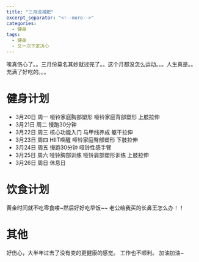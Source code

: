 ```yaml
---
title: "三月没减肥"
excerpt_separator: "<!--more-->"
categories:
  - 健身
tags:
  - 健身
  - 又一次下定决心
---
```


唉真伤心了。。三月份莫名其妙就过完了。。这个月都没怎么运动。。。人生真是。。充满了好吃的。。。

<!--more-->

# 健身计划

 - 3月20日 周一 哑铃家庭胸部塑形 哑铃家庭背部塑形 上肢拉伸
 - 3月21日 周二 慢跑30分钟
 - 3月22日 周三 核心功能入门 马甲线养成 躯干拉伸
 - 3月23日 周四 HIIT唤醒 哑铃家庭臀部塑形 下肢拉伸
 - 3月24日 周五 慢跑30分钟 哑铃性感手臂
 - 3月25日 周六 哑铃胸部训练 哑铃肩部塑形训练 上肢拉伸
 - 3月26日 周日 休息日

# 饮食计划 
黄金时间就不吃零食喽~然后好好吃早饭~~
老公给我买的长鼻王怎么办！！

# 其他
好伤心，大半年过去了没有变的更健康的感觉。
工作也不顺利。
加油加油~